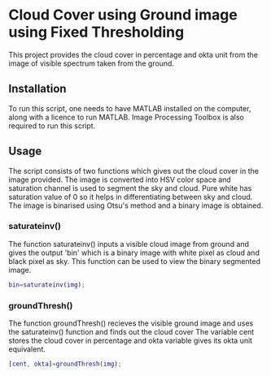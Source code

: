 # Cloud Cover using Ground image using Fixed Thresholding
This project provides the cloud cover in percentage and okta unit from the image of visible spectrum taken from the ground.

## Installation
To run this script, one needs to have MATLAB installed on the computer, along with a licence to run MATLAB. Image Processing Toolbox is also required to run this script.

## Usage

The script consists of two functions which gives out the cloud cover in the image provided. The image is converted into HSV color space and saturation channel is used to segment the sky and cloud. Pure white has saturation value of 0 so it helps in differentiating between sky and cloud. The image is binarised using Otsu's method and a binary image is obtained.

### saturateinv()
The function saturateinv() inputs a visible cloud image from ground and gives the output 'bin' which is a binary image with white pixel as cloud and black pixel as sky. This function can be used to view the binary segmented image.

```matlab 
bin=saturateinv(img);
```
### groundThresh()
The function groundThresh() recieves the visible ground image and uses the saturateinv() function and finds out the cloud cover
The variable cent stores the cloud cover in percentage and okta variable gives its okta unit equivalent.

```matlab 
[cent, okta]=groundThresh(img);
```
